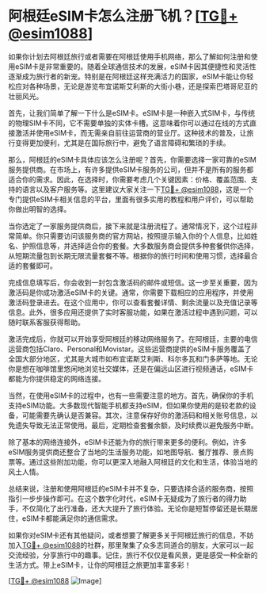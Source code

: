 # 阿根廷eSIM卡怎么注册飞机？[[TG💪+ @esim1088](https://t.me/s/esim1088)]

如果你计划去阿根廷旅行或者需要在阿根廷使用手机网络，那么了解如何注册和使用eSIM卡是非常重要的。随着全球通信技术的发展，eSIM卡因其便捷性和灵活性逐渐成为旅行者的新宠。特别是在阿根廷这样充满活力的国家，eSIM卡能让你轻松应对各种场景，无论是游览布宜诺斯艾利斯的大街小巷，还是探索巴塔哥尼亚的壮丽风光。

首先，让我们简单了解一下什么是eSIM卡。eSIM卡是一种嵌入式SIM卡，与传统的物理SIM卡不同，它不需要单独的实体卡槽。这意味着你可以通过在线的方式直接激活并使用eSIM卡，而无需亲自前往运营商的营业厅。这种技术的普及，让旅行变得更加便利，尤其是在国际旅行中，避免了语言障碍和繁琐的手续。

那么，阿根廷的eSIM卡具体应该怎么注册呢？首先，你需要选择一家可靠的eSIM服务提供商。在市场上，有许多提供eSIM卡服务的公司，但并不是所有的服务都适合你的需求。因此，在选择时，你需要考虑几个关键因素：价格、覆盖范围、支持的语言以及客户服务等。这里建议大家关注一下[TG💪+ @esim1088](https://t.me/s/esim1088)，这是一个专门提供eSIM卡相关信息的平台，里面有很多实用的教程和用户评价，可以帮助你做出明智的选择。

当你选定了一家服务提供商后，接下来就是注册流程了。通常情况下，这个过程非常简单。你只需要访问该服务商的官方网站，按照提示输入你的个人信息，比如姓名、护照信息等，并选择适合你的套餐。大多数服务商会提供多种套餐供你选择，从短期流量包到长期无限流量套餐不等。根据你的旅行时间和使用习惯，选择最合适的套餐即可。

完成信息填写后，你会收到一封包含激活码的邮件或短信。这一步至关重要，因为激活码是你成功激活eSIM卡的关键。通常，你需要下载相应的应用程序，并使用激活码登录进去。在这个应用中，你可以查看套餐详情、剩余流量以及充值记录等信息。此外，很多应用还提供了实时客服功能，如果在激活过程中遇到问题，可以随时联系客服获得帮助。

激活完成后，你就可以开始享受阿根廷的移动网络服务了。在阿根廷，主要的电信运营商包括Claro、Personal和Movistar。这些运营商提供的eSIM卡服务覆盖了全国大部分地区，尤其是大城市如布宜诺斯艾利斯、科尔多瓦和门多萨等地。无论你是想在咖啡馆里悠闲地浏览社交媒体，还是在偏远山区进行视频通话，eSIM卡都能为你提供稳定的网络连接。

当然，在使用eSIM卡的过程中，也有一些需要注意的地方。首先，确保你的手机支持eSIM功能。大多数现代智能手机都支持eSIM，但如果你使用的是较老款的设备，可能需要先确认是否兼容。其次，注意保存好你的激活码和相关账号信息，以免遗失导致无法正常使用。最后，定期检查套餐余额，及时续费以避免服务中断。

除了基本的网络连接外，eSIM卡还能为你的旅行带来更多的便利。例如，许多eSIM服务提供商还整合了当地的生活服务功能，如地图导航、餐厅推荐、景点购票等。通过这些附加功能，你可以更深入地融入阿根廷的文化和生活，体验当地的风土人情。

总结来说，注册和使用阿根廷的eSIM卡并不复杂，只要选择合适的服务商，按照指引一步步操作即可。在这个数字化时代，eSIM卡无疑成为了旅行者的得力助手，不仅简化了出行准备，还大大提升了旅行体验。无论你是短暂停留还是长期居住，eSIM卡都能满足你的通信需求。

如果你对eSIM卡还有其他疑问，或者想要了解更多关于阿根廷旅行的信息，不妨加入[TG💪+ @esim1088](https://t.me/s/esim1088)的社群，那里聚集了众多志同道合的朋友，大家可以一起交流经验，分享旅行中的趣事。记住，旅行不仅仅是看风景，更是感受一种全新的生活方式。带上eSIM卡，让你的阿根廷之旅更加丰富多彩！

[[TG💪+ @esim1088](https://t.me/s/esim1088) ![Image](https://i.postimg.cc/4NQfJmqS/Snipaste-2025-05-13-00-14-12.png)]
